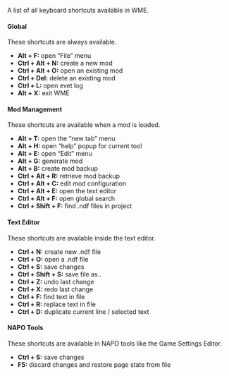 A list of all keyboard shortcuts available in WME.

#### Global

These shortcuts are always available.

- **Alt + F:** open “File” menu
- **Ctrl + Alt + N:** create a new mod
- **Ctrl + Alt + O:** open an existing mod
- **Ctrl + Del:** delete an existing mod
- **Ctrl + L:** open evet log
- **Alt + X:** exit WME

#### Mod Management

These shortcuts are available when a mod is loaded.

- **Alt + T:** open the “new tab” menu
- **Alt + H:** open “help” popup for current tool
- **Alt + E:** open “Edit” menu
- **Alt + G:** generate mod
- **Alt + B:** create mod backup
- **Ctrl + Alt + R:** retrieve mod backup
- **Ctrl + Alt + C:** edit mod configuration
- **Ctrl + Alt + E:** open the text editor
- **Ctrl + Alt + F:** open global search
- **Ctrl + Shift + F:** find .ndf files in project

#### Text Editor

These shortcuts are available inside the text editor.

- **Ctrl + N:** create new .ndf file
- **Ctrl + O:** open a .ndf file
- **Ctrl + S:** save changes
- **Ctrl + Shift + S:** save file as..
- **Ctrl + Z:** undo last change
- **Ctrl + X:** redo last change
- **Ctrl + F:** find text in file
- **Ctrl + R:** replace text in file
- **Ctrl + D:** duplicate current line / selected text

#### NAPO Tools

These shortcuts are available in NAPO tools like the Game Settings Editor.

- **Ctrl + S:** save changes
- **F5:** discard changes and restore page state from file 